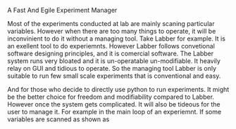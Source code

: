 A Fast And Egile Experiment Manager


Most of the experiments conducted at lab are 
	mainly scaning particular variables.
However when there are too many things to operate,
	it will be inconvinient to do it without a managing tool.
Take Labber for example. It is an exellent tool to do experiemnts.
However Labber follows convetional software designing principles,
	and it is comercial software.
The Labber system runs very bloated and it is un-operatable un-modifiable.
It heavily relay on GUI and tidious to operate. 
So the managing tool Labber is only suitable to run few small scale experiments
that is conventional and easy.

And for those who decide to directly use python to run experiments.
It might be the better choice for freedom and modifiability compared
to Labber.
However once the system gets complicated. It will also be tideous for
	the user to manage it. 
For example in the main loop of an experiemnt.
	If some variables are scanned as shown as
